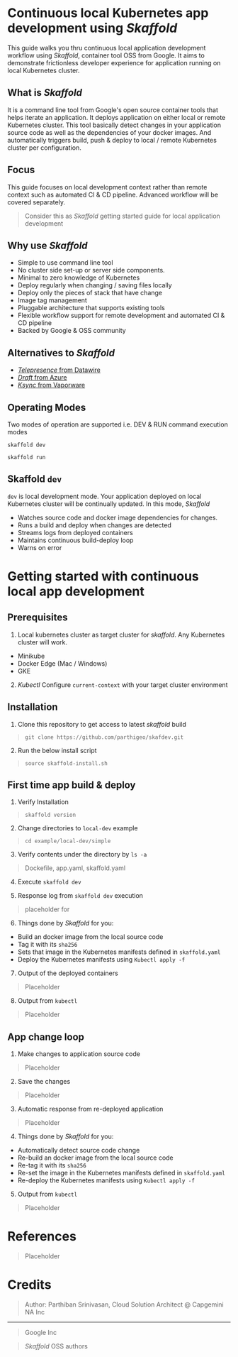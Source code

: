 # Continuous local Kubernetes app development using *Skaffold*
This guide walks you thru continuous local application development workflow using *Skaffold*, container tool OSS from Google. It  aims to demonstrate frictionless developer experience for application running on local Kubernetes cluster.

## What is *Skaffold*
It is a command line tool from Google's open source container tools that helps iterate an application. It  deploys application on either local or remote Kubernetes cluster. This tool basically detect changes in your application source code as well as the dependencies of your docker images. And automatically triggers build, push & deploy to local / remote Kubernetes cluster per configuration.

## Focus
This guide focuses on local development context rather than remote context such as automated CI & CD pipeline. Advanced workflow will be covered separately.

> Consider this as *Skaffold* getting started guide for local application development

## Why use *Skaffold*
* Simple to use command line tool
* No cluster side set-up or server side components.
* Minimal to zero knowledge of Kubernetes
* Deploy regularly when changing / saving files locally
* Deploy only the pieces of stack that have change
* Image tag management
* Pluggable architecture that supports existing tools
* Flexible workflow support for remote development and  automated CI & CD pipeline
* Backed by Google & OSS community

## Alternatives to *Skaffold*
* [_Telepresence_ from Datawire](https://www.telepresence.io/ "Telepresence's homepage")
* [_Draft_ from Azure](https://draft.sh/ "Draft's homepage")
* [_Ksync_ from Vaporware](https://vapor-ware.github.io/ksync/ "Ksync's homepage")

## Operating Modes
Two modes of operation are supported i.e. DEV & RUN command execution modes

`skaffold dev`

`skaffold run`

## Skaffold `dev`
`dev` is local development mode. Your application deployed on local Kubernetes cluster will be continually updated.  In this mode, *Skaffold*

* Watches source code and docker image dependencies for changes.
* Runs a build  and deploy when changes are detected
* Streams logs from deployed containers
* Maintains continuous build-deploy loop
* Warns on error

# Getting started with continuous local app development   
## Prerequisites   
1. Local kubernetes cluster as target cluster for *skaffold*. Any Kubernetes cluster will work.
* Minikube
* Docker Edge (Mac / Windows)
* GKE

2. *Kubectl*
Configure `current-context` with your target cluster environment


## Installation   
1. Clone this repository to get access to latest *skaffold* build
> `git clone https://github.com/parthigeo/skafdev.git`

2. Run the below install script
> `source skaffold-install.sh`

## First time app build & deploy
1. Verify Installation
> `skaffold version`

2. Change directories to `local-dev` example
> `cd example/local-dev/simple`

3. Verify contents under the directory by `ls -a`
> Dockefile, app.yaml, skaffold.yaml

4. Execute `skaffold dev`

5. Response log from `skaffold dev` execution
> placeholder for

6. Things done by *Skaffold* for you:
* Build an docker image from the local source code
* Tag it with its `sha256`
* Sets that image in the Kubernetes manifests defined in `skaffold.yaml`
* Deploy the Kubernetes manifests using `Kubectl apply -f`

7. Output of the deployed containers
> Placeholder

8. Output from `kubectl`
> Placeholder

## App change loop
1. Make changes to application source code
> Placeholder

2. Save the changes
> Placeholder

3. Automatic response from re-deployed application
> Placeholder

4. Things done by *Skaffold* for you:
* Automatically detect source code change
* Re-build an docker image from the local source code
* Re-tag it with its `sha256`
* Re-set the image in the Kubernetes manifests defined in `skaffold.yaml`
* Re-deploy the Kubernetes manifests using `Kubectl apply -f`

5. Output from `kubectl`
> Placeholder

# References
> Placeholder

# Credits
>Author: Parthiban Srinivasan, Cloud Solution Architect @ Capgemini NA Inc
___
>Google Inc

>*Skaffold* OSS authors

